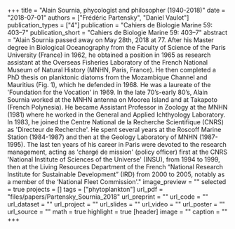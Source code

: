 +++
title = "Alain Sournia, phycologist and philosopher (1940-2018)"
date = "2018-07-01"
authors = ["Frédéric Partensky", "Daniel Vaulot"]
publication_types = ["4"]
publication = "Cahiers de Biologie Marine 59: 403–7"
publication_short = "Cahiers de Biologie Marine 59: 403–7"
abstract = "Alain Sournia passed away on May 28th, 2018 at 77. After his Master degree in Biological Oceanography from the Faculty of Science of the Paris University (France) in 1962, he obtained a position in 1965 as research assistant at the Overseas Fisheries Laboratory of the French National Museum of Natural History (MNHN, Paris, France). He then completed a PhD thesis on planktonic diatoms from the Mozambique Channel and Mauritius (Fig. 1), which he defended in 1968. He was a laureate of the 'Foundation for the Vocation' in 1969. In the late 70’s-early 80’s, Alain Sournia worked at the MNHN antenna on Moorea Island and at Takapoto (French Polynesia). He became Assistant Professor in Zoology at the MNHN (1981) where he worked in the General and Applied Ichthyology Laboratory. In 1983, he joined the Centre National de la Recherche Scientifique (CNRS) as 'Directeur de Recherche'. He spent several years at the Roscoff Marine Station (1984-1987) and then at the Geology Laboratory of MNHN (1987-1995). The last ten years of his career in Paris were devoted to the research management, acting as 'chargé de mission' (policy officer) first at the CNRS 'National Institute of Sciences of the Universe' (INSU), from 1994 to 1999, then at the Living Resources Department of the French “National Research Institute for Sustainable Development” (IRD) from 2000 to 2005, notably as a member of the ‘National Fleet Commission'."
image_preview = ""
selected = true
projects = []
tags = ["phytoplankton"]
url_pdf = "files/papers/Partensky_Sournia_2018"
url_preprint = ""
url_code = ""
url_dataset = ""
url_project = ""
url_slides = ""
url_video = ""
url_poster = ""
url_source = ""
math = true
highlight = true
[header]
image = ""
caption = ""
+++
